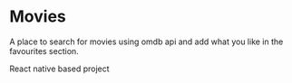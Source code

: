 # Movies
A place to search for movies using omdb api and add what you like in the favourites section.

React native based project
